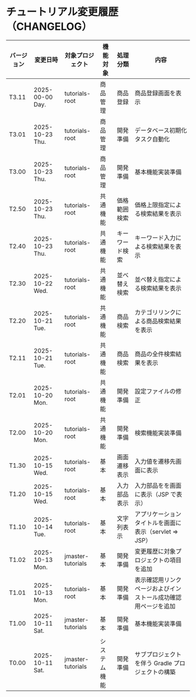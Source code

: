 # チュートリアル変更履歴（CHANGELOG）

<!--
| T3.23 | 2025-00-00 Day. | カテゴリ管理 | カテゴリ削除 | 商品カテゴリを削除（カテゴリ削除） |
| T3.22 | 2025-00-00 Day. | カテゴリ管理 | カテゴリ更新 | 商品カテゴリを変更（カテゴリ更新） |
| T3.21 | 2025-00-00 Day. | カテゴリ管理 | カテゴリ登録 | 新しい商品カテゴリを追加（カテゴリ登録） |
| T3.13 | 2025-00-00 Day. | 商品管理 | 商品削除 | 商品を削除（商品削除） |
| T3.12 | 2025-00-00 Day. | 商品管理 | 商品更新 | 商品情報を変更（商品更新） |
-->

| バージョン | 変更日時        | 対象プロジェクト  | 機能対象     | 処理分類       | 内容                                                           |
| ---------- | --------------- | ----------------- | ------------ | -------------- | -------------------------------------------------------------- |
| T3.11      | 2025-00-00 Day. | tutorials-root    | 商品管理     | 商品登録       | 商品登録画面を表示                                             |
| T3.01      | 2025-10-23 Thu. | tutorials-root    | 商品管理     | 開発準備       | データベース初期化タスク自動化                                 |
| T3.00      | 2025-10-23 Thu. | tutorials-root    | 商品管理     | 開発準備       | 基本機能実装準備                                               |
| T2.50      | 2025-10-23 Thu. | tutorials-root    | 共通機能     | 価格範囲検索   | 価格上限指定による検索結果を表示                               |
| T2.40      | 2025-10-23 Thu. | tutorials-root    | 共通機能     | キーワード検索 | キーワード入力による検索結果を表示                             |
| T2.30      | 2025-10-22 Wed. | tutorials-root    | 共通機能     | 並べ替え検索   | 並べ替え指定による検索結果を表示                               |
| T2.20      | 2025-10-21 Tue. | tutorials-root    | 共通機能     | 商品検索       | カテゴリリンクによる商品検索結果を表示                         |
| T2.11      | 2025-10-21 Tue. | tutorials-root    | 共通機能     | 商品検索       | 商品の全件検索結果を表示                                       |
| T2.01      | 2025-10-20 Mon. | tutorials-root    | 共通機能     | 開発準備       | 設定ファイルの修正                                             |
| T2.00      | 2025-10-20 Mon. | tutorials-root    | 共通機能     | 開発準備       | 検索機能実装準備                                               |
| T1.30      | 2025-10-15 Wed. | tutorials-root    | 基本         | 画面遷移表示   | 入力値を遷移先画面に表示                                       |
| T1.20      | 2025-10-15 Wed. | tutorials-root    | 基本         | 入力部品表示   | 入力部品をを画面に表示（JSP で表示）                           |
| T1.10      | 2025-10-14 Tue. | tutorials-root    | 基本         | 文字列表示     | アプリケーションタイトルを画面に表示（servlet ⇒ JSP）          |
| T1.02      | 2025-10-13 Mon. | jmaster-tutorials | 基本         | 開発準備       | 変更履歴に対象プロジェクトの項目を追加                         |
| T1.01      | 2025-10-13 Mon. | tutorials-root    | 基本         | 開発準備       | 表示確認用リンクページおよびインストール成功確認用ページを追加 |
| T1.00      | 2025-10-11 Sat. | jmaster-tutorials | 基本         | 開発準備       | 基本機能実装準備                                               |
| T0.00      | 2025-10-11 Sat. | jmaster-tutorials | システム機能 | 開発準備       | サブプロジェクトを伴う Gradle プロジェクトの構築               |

<!--
gradle.propertiesの変更（必要があれば忘れずに！）

org.gradle.java.home=C:/pleiades/2025-09/java/21
                                 ^^^^^^^^^^^^^^^ ここが変更部分（これはpleiades 2025-09版にバンドルのJava21を使っている場合の設定）
-->
